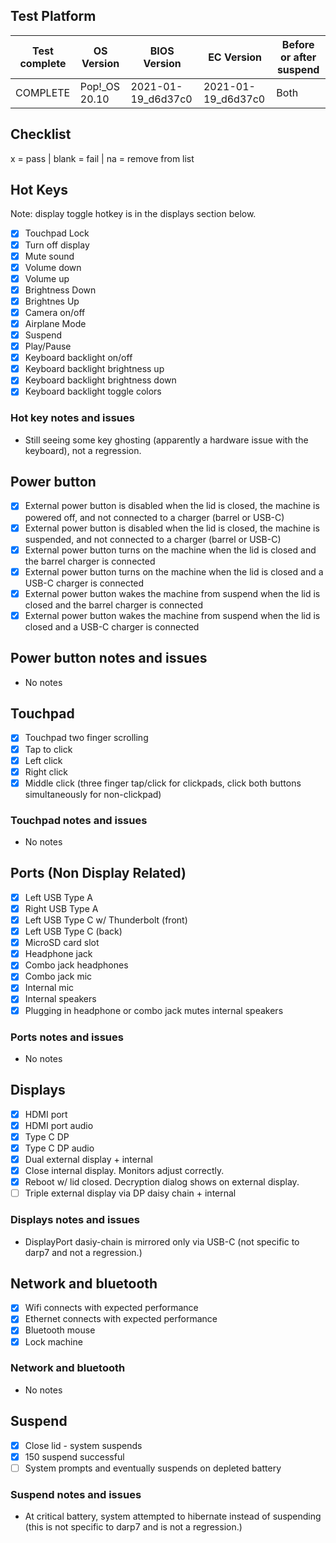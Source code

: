 ## Test Platform

| Test complete | OS Version     | BIOS Version       | EC Version         | Before or after suspend |
| ------------- | -------------- | ------------------ | ------------------ | ----------------------- |
| COMPLETE      | Pop!\_OS 20.10 | 2021-01-19_d6d37c0 | 2021-01-19_d6d37c0 | Both                    |

## Checklist
x = pass | blank = fail | na = remove from list

## Hot Keys

Note: display toggle hotkey is in the displays section below.

- [X] Touchpad Lock
- [X] Turn off display
- [X] Mute sound
- [X] Volume down
- [X] Volume up
- [X] Brightness Down
- [X] Brightnes Up
- [X] Camera on/off
- [X] Airplane Mode
- [X] Suspend
- [X] Play/Pause
- [X] Keyboard backlight on/off
- [X] Keyboard backlight brightness up
- [X] Keyboard backlight brightness down
- [X] Keyboard backlight toggle colors

### Hot key notes and issues

- Still seeing some key ghosting (apparently a hardware issue with the keyboard), not a regression.

## Power button

- [X] External power button is disabled when the lid is closed, the machine is powered off, and not connected to a charger (barrel or USB-C)
- [X] External power button is disabled when the lid is closed, the machine is suspended, and not connected to a charger (barrel or USB-C)
- [X] External power button turns on the machine when the lid is closed and the barrel charger is connected
- [X] External power button turns on the machine when the lid is closed and a USB-C charger is connected
- [X] External power button wakes the machine from suspend when the lid is closed and the barrel charger is connected
- [X] External power button wakes the machine from suspend when the lid is closed and a USB-C charger is connected

## Power button notes and issues

- No notes

## Touchpad

- [X] Touchpad two finger scrolling 
- [X] Tap to click
- [X] Left click
- [X] Right click
- [X] Middle click (three finger tap/click for clickpads, click both buttons simultaneously for non-clickpad)

### Touchpad notes and issues

- No notes

## Ports (Non Display Related)

- [X] Left USB Type A
- [X] Right USB Type A
- [X] Left USB Type C w/ Thunderbolt (front)
- [X] Left USB Type C (back)
- [X] MicroSD card slot
- [X] Headphone jack
- [X] Combo jack headphones
- [X] Combo jack mic
- [X] Internal mic
- [X] Internal speakers
- [X] Plugging in headphone or combo jack mutes internal speakers

### Ports notes and issues

- No notes

## Displays

- [X] HDMI port
- [X] HDMI port audio
- [X] Type C DP
- [X] Type C DP audio
- [X] Dual external display + internal
- [X] Close internal display. Monitors adjust correctly.
- [X] Reboot w/ lid closed. Decryption dialog shows on external display.
- [ ] Triple external display via DP daisy chain + internal

### Displays notes and issues

- DisplayPort dasiy-chain is mirrored only via USB-C (not specific to darp7 and not a regression.)

## Network and bluetooth

- [X] Wifi connects with expected performance
- [X] Ethernet connects with expected performance
- [X] Bluetooth mouse
- [X] Lock machine

### Network and bluetooth

- No notes

## Suspend

- [X] Close lid - system suspends
- [X] 150 suspend successful
- [ ] System prompts and eventually suspends on depleted battery

### Suspend notes and issues

- At critical battery, system attempted to hibernate instead of suspending (this is not specific to darp7 and is not a regression.)
